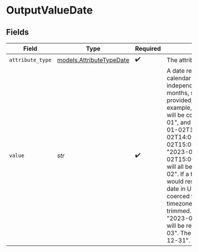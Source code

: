 # OutputValueDate


## Fields

| Field                                                                                                                                                                                                                                                                                                                                                                                                                                                                                                                                                                                                                                                                                                   | Type                                                                                                                                                                                                                                                                                                                                                                                                                                                                                                                                                                                                                                                                                                    | Required                                                                                                                                                                                                                                                                                                                                                                                                                                                                                                                                                                                                                                                                                                | Description                                                                                                                                                                                                                                                                                                                                                                                                                                                                                                                                                                                                                                                                                             | Example                                                                                                                                                                                                                                                                                                                                                                                                                                                                                                                                                                                                                                                                                                 |
| ------------------------------------------------------------------------------------------------------------------------------------------------------------------------------------------------------------------------------------------------------------------------------------------------------------------------------------------------------------------------------------------------------------------------------------------------------------------------------------------------------------------------------------------------------------------------------------------------------------------------------------------------------------------------------------------------------- | ------------------------------------------------------------------------------------------------------------------------------------------------------------------------------------------------------------------------------------------------------------------------------------------------------------------------------------------------------------------------------------------------------------------------------------------------------------------------------------------------------------------------------------------------------------------------------------------------------------------------------------------------------------------------------------------------------- | ------------------------------------------------------------------------------------------------------------------------------------------------------------------------------------------------------------------------------------------------------------------------------------------------------------------------------------------------------------------------------------------------------------------------------------------------------------------------------------------------------------------------------------------------------------------------------------------------------------------------------------------------------------------------------------------------------- | ------------------------------------------------------------------------------------------------------------------------------------------------------------------------------------------------------------------------------------------------------------------------------------------------------------------------------------------------------------------------------------------------------------------------------------------------------------------------------------------------------------------------------------------------------------------------------------------------------------------------------------------------------------------------------------------------------- | ------------------------------------------------------------------------------------------------------------------------------------------------------------------------------------------------------------------------------------------------------------------------------------------------------------------------------------------------------------------------------------------------------------------------------------------------------------------------------------------------------------------------------------------------------------------------------------------------------------------------------------------------------------------------------------------------------- |
| `attribute_type`                                                                                                                                                                                                                                                                                                                                                                                                                                                                                                                                                                                                                                                                                        | [models.AttributeTypeDate](../models/attributetypedate.md)                                                                                                                                                                                                                                                                                                                                                                                                                                                                                                                                                                                                                                              | :heavy_check_mark:                                                                                                                                                                                                                                                                                                                                                                                                                                                                                                                                                                                                                                                                                      | The attribute type of the value.                                                                                                                                                                                                                                                                                                                                                                                                                                                                                                                                                                                                                                                                        | date                                                                                                                                                                                                                                                                                                                                                                                                                                                                                                                                                                                                                                                                                                    |
| `value`                                                                                                                                                                                                                                                                                                                                                                                                                                                                                                                                                                                                                                                                                                 | *str*                                                                                                                                                                                                                                                                                                                                                                                                                                                                                                                                                                                                                                                                                                   | :heavy_check_mark:                                                                                                                                                                                                                                                                                                                                                                                                                                                                                                                                                                                                                                                                                      | A date represents a single calendar year, month and day, independent of timezone. If hours, months, seconds or timezones are provided, they will be trimmed. For example, "2023" and "2023-01" will be coerced into "2023-01-01", and "2023-01-02", "2023-01-02T13:00", "2023-01-02T14:00:00", "2023-01-02T15:00:00.000000000", and "2023-01-02T15:00:00.000000000+02:00" will all be coerced to "2023-01-02". If a timezone is provided that would result in a different calendar date in UTC, the date will be coerced to UTC and then the timezone component will be trimmed. For example, the value "2023-01-02T23:00:00-10:00" will be returned as "2023-01-03". The maximum date is "9999-12-31". | 2023-01-01                                                                                                                                                                                                                                                                                                                                                                                                                                                                                                                                                                                                                                                                                              |